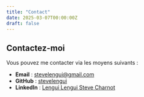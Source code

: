 ```yaml
---
title: "Contact"
date: 2025-03-07T00:00:00Z
draft: false
---
```


## Contactez-moi

Vous pouvez me contacter via les moyens suivants :

- **Email** : [stevelengui@gmail.com](mailto:stevelengui@gmail.com)
- **GitHub** : [stevelengui](https://github.com/stevelengui)
- **LinkedIn** : [Lengui Lengui Steve Charnot](https://linkedin.com/in/stevelengui)

